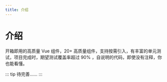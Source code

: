 ```yaml
---
title: 介绍
---
```


# 介绍
开箱即用的高质量 Vue 组件，20+ 高质量组件，支持按需引入，有丰富的单元测试，项目完成时，期望测试覆盖率超过 90%
，自说明的代码，即使没有注释，你也能看懂。

::: tip
待完善......
:::

